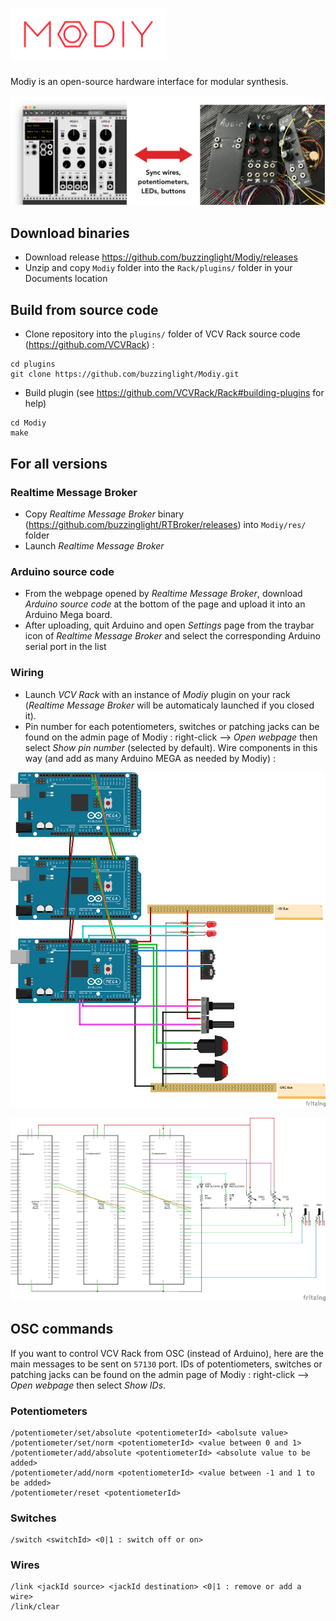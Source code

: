 # <img src="https://github.com/buzzinglight/Modiy/raw/master/res/admin/img/logo_red.png" alt="logo" width="250px"/>
Modiy is an open-source hardware interface for modular synthesis.

![alt text](https://github.com/buzzinglight/Modiy/raw/master/res/arduino/Synchronisation.png "Synchronisation mechanism")

## Download binaries
- Download release https://github.com/buzzinglight/Modiy/releases
- Unzip and copy `Modiy` folder into the `Rack/plugins/` folder in your Documents location

## Build from source code
- Clone repository into the `plugins/` folder of VCV Rack source code (https://github.com/VCVRack) :

```
cd plugins
git clone https://github.com/buzzinglight/Modiy.git
```

- Build plugin (see https://github.com/VCVRack/Rack#building-plugins for help)

```
cd Modiy
make
```

## For all versions
### Realtime Message Broker
- Copy *Realtime Message Broker* binary (https://github.com/buzzinglight/RTBroker/releases) into `Modiy/res/` folder
- Launch *Realtime Message Broker*
### Arduino source code
- From the webpage opened by *Realtime Message Broker*, download *Arduino source code* at the bottom of the page and upload it into an Arduino Mega board.
- After uploading, quit Arduino and open *Settings* page from the traybar icon of *Realtime Message Broker* and select the corresponding Arduino serial port in the list

### Wiring
- Launch *VCV Rack* with an instance of *Modiy* plugin on your rack (*Realtime Message Broker* will be automaticaly launched if you closed it).
- Pin number for each potentiometers, switches or patching jacks can be found on the admin page of Modiy : right-click —> *Open webpage* then select *Show pin number* (selected by default). Wire components in this way (and add as many Arduino MEGA as needed by Modiy) :

![alt text](https://github.com/buzzinglight/Modiy/raw/master/res/arduino/Wiring%20help%20-%20wiring.png "Wiring schematic")


![alt text](https://github.com/buzzinglight/Modiy/raw/master/res/arduino/Wiring%20help%20-%20schematic.png "Electronic schematic")

## OSC commands
If you want to control VCV Rack from OSC (instead of Arduino), here are the main messages to be sent on `57130` port. IDs of potentiometers, switches or patching jacks can be found on the admin page of Modiy : right-click —> *Open webpage* then select *Show IDs*.

### Potentiometers
```
/potentiometer/set/absolute <potentiometerId> <abolsute value>
/potentiometer/set/norm <potentiometerId> <value between 0 and 1>
/potentiometer/add/absolute <potentiometerId> <absolute value to be added>
/potentiometer/add/norm <potentiometerId> <value between -1 and 1 to be added>
/potentiometer/reset <potentiometerId>
```

### Switches
```
/switch <switchId> <0|1 : switch off or on>
```

### Wires
```
/link <jackId source> <jackId destination> <0|1 : remove or add a wire>
/link/clear
```

